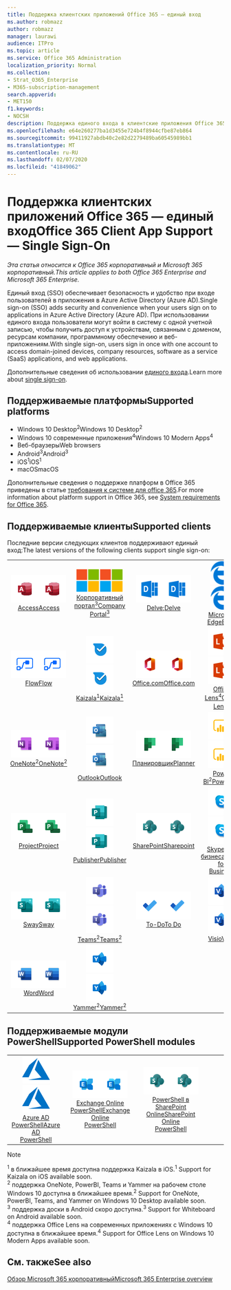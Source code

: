 ```yaml
---
title: Поддержка клиентских приложений Office 365 — единый вход
ms.author: robmazz
author: robmazz
manager: laurawi
audience: ITPro
ms.topic: article
ms.service: Office 365 Administration
localization_priority: Normal
ms.collection:
- Strat_O365_Enterprise
- M365-subscription-management
search.appverid:
- MET150
f1.keywords:
- NOCSH
description: Поддержка единого входа в клиентские приложения Office 365.
ms.openlocfilehash: e64e260277ba1d3455e724b4f8944cfbe87eb864
ms.sourcegitcommit: 99411927abdb40c2e82d2279489ba60545989bb1
ms.translationtype: MT
ms.contentlocale: ru-RU
ms.lasthandoff: 02/07/2020
ms.locfileid: "41849062"
---
```

# <a name="office-365-client-app-support--single-sign-on"></a><span data-ttu-id="6308b-103">Поддержка клиентских приложений Office 365 — единый вход</span><span class="sxs-lookup"><span data-stu-id="6308b-103">Office 365 Client App Support — Single Sign-On</span></span>

<span data-ttu-id="6308b-104">*Эта статья относится к Office 365 корпоративный и Microsoft 365 корпоративный.*</span><span class="sxs-lookup"><span data-stu-id="6308b-104">*This article applies to both Office 365 Enterprise and Microsoft 365 Enterprise.*</span></span>

<span data-ttu-id="6308b-105">Единый вход (SSO) обеспечивает безопасность и удобство при входе пользователей в приложения в Azure Active Directory (Azure AD).</span><span class="sxs-lookup"><span data-stu-id="6308b-105">Single sign-on (SSO) adds security and convenience when your users sign on to applications in Azure Active Directory (Azure AD).</span></span> <span data-ttu-id="6308b-106">При использовании единого входа пользователи могут войти в систему с одной учетной записью, чтобы получить доступ к устройствам, связанным с доменом, ресурсам компании, программному обеспечению и веб-приложениям.</span><span class="sxs-lookup"><span data-stu-id="6308b-106">With single sign-on, users sign in once with one account to access domain-joined devices, company resources, software as a service (SaaS) applications, and web applications.</span></span>

<span data-ttu-id="6308b-107">Дополнительные сведения об использовании [единого входа](https://docs.microsoft.com/azure/active-directory/manage-apps/what-is-single-sign-on).</span><span class="sxs-lookup"><span data-stu-id="6308b-107">Learn more about [single sign-on](https://docs.microsoft.com/azure/active-directory/manage-apps/what-is-single-sign-on).</span></span>

## <a name="supported-platforms"></a><span data-ttu-id="6308b-108">Поддерживаемые платформы</span><span class="sxs-lookup"><span data-stu-id="6308b-108">Supported platforms</span></span>

 - <span data-ttu-id="6308b-109">Windows 10 Desktop<sup>2</sup></span><span class="sxs-lookup"><span data-stu-id="6308b-109">Windows 10 Desktop<sup>2</sup></span></span>
 - <span data-ttu-id="6308b-110">Windows 10 современные приложения<sup>4</sup></span><span class="sxs-lookup"><span data-stu-id="6308b-110">Windows 10 Modern Apps<sup>4</sup></span></span>
 - <span data-ttu-id="6308b-111">Веб-браузеры</span><span class="sxs-lookup"><span data-stu-id="6308b-111">Web browsers</span></span>
 - <span data-ttu-id="6308b-112">Android<sup>3</sup></span><span class="sxs-lookup"><span data-stu-id="6308b-112">Android<sup>3</sup></span></span>
 - <span data-ttu-id="6308b-113">iOS<sup>1</sup></span><span class="sxs-lookup"><span data-stu-id="6308b-113">iOS<sup>1</sup></span></span>
 - <span data-ttu-id="6308b-114">macOS</span><span class="sxs-lookup"><span data-stu-id="6308b-114">macOS</span></span>

<span data-ttu-id="6308b-115">Дополнительные сведения о поддержке платформ в Office 365 приведены в статье [требования к системе для office 365](https://products.office.com/office-system-requirements).</span><span class="sxs-lookup"><span data-stu-id="6308b-115">For more information about platform support in Office 365, see [System requirements for Office 365](https://products.office.com/office-system-requirements).</span></span>

## <a name="supported-clients"></a><span data-ttu-id="6308b-116">Поддерживаемые клиенты</span><span class="sxs-lookup"><span data-stu-id="6308b-116">Supported clients</span></span>

<span data-ttu-id="6308b-117">Последние версии следующих клиентов поддерживают единый вход:</span><span class="sxs-lookup"><span data-stu-id="6308b-117">The latest versions of the following clients support single sign-on:</span></span>

| | | | | | |
|:---:|:---:|:---:|:---:|:---:|:---:|
| <span data-ttu-id="6308b-118">![Значок Access](media/o365-access-64x64.png)</span><span class="sxs-lookup"><span data-stu-id="6308b-118">![Access icon](media/o365-access-64x64.png)</span></span> <br> [<span data-ttu-id="6308b-119">Access</span><span class="sxs-lookup"><span data-stu-id="6308b-119">Access</span></span>](https://products.office.com/access) | <span data-ttu-id="6308b-120">![Значок портала компании](media/o365-microsoft-64x64.png)</span><span class="sxs-lookup"><span data-stu-id="6308b-120">![Company portal icon](media/o365-microsoft-64x64.png)</span></span> <br> [<span data-ttu-id="6308b-121">Корпоративный <br> портал<sup>3</sup></span><span class="sxs-lookup"><span data-stu-id="6308b-121">Company <br> Portal<sup>3</sup> </span></span>](https://docs.microsoft.com/intune-user-help/sign-in-to-the-company-portal) | <span data-ttu-id="6308b-122">![Значок delve](media/o365-delve-64x64.png)</span><span class="sxs-lookup"><span data-stu-id="6308b-122">![Delve icon](media/o365-delve-64x64.png)</span></span> <br> [<span data-ttu-id="6308b-123">Delve;</span><span class="sxs-lookup"><span data-stu-id="6308b-123">Delve</span></span>](https://products.office.com/business/intelligent-search) | <span data-ttu-id="6308b-124">![Значок пограничного сервера](media/o365-edge-64x64.png)</span><span class="sxs-lookup"><span data-stu-id="6308b-124">![Edge icon](media/o365-edge-64x64.png)</span></span> <br> [<span data-ttu-id="6308b-125">Microsoft Edge</span><span class="sxs-lookup"><span data-stu-id="6308b-125">Edge</span></span>](https://www.microsoft.com/windows/microsoft-edge) | <span data-ttu-id="6308b-126">![Значок Excel](media/o365-excel-64x64.png)</span><span class="sxs-lookup"><span data-stu-id="6308b-126">![Excel icon](media/o365-excel-64x64.png)</span></span> <br> [<span data-ttu-id="6308b-127">Excel</span><span class="sxs-lookup"><span data-stu-id="6308b-127">Excel</span></span>](https://products.office.com/excel) 
| <span data-ttu-id="6308b-128">![Значок Flow](media/o365-flow-64x64.png)</span><span class="sxs-lookup"><span data-stu-id="6308b-128">![Flow icon](media/o365-flow-64x64.png)</span></span> <br> [<span data-ttu-id="6308b-129">Flow</span><span class="sxs-lookup"><span data-stu-id="6308b-129">Flow</span></span>](https://flow.microsoft.com) | <span data-ttu-id="6308b-130">![Значок Kaizala](media/o365-kaizala-64x64.png)</span><span class="sxs-lookup"><span data-stu-id="6308b-130">![Kaizala icon](media/o365-kaizala-64x64.png)</span></span> <br> [<span data-ttu-id="6308b-131">Kaizala<sup>1</sup></span><span class="sxs-lookup"><span data-stu-id="6308b-131">Kaizala<sup>1</sup></span></span>](https://products.office.com/en/business/microsoft-kaizala) | <span data-ttu-id="6308b-132">![Значок Office.com](media/o365-office-64x64.png)</span><span class="sxs-lookup"><span data-stu-id="6308b-132">![Office.com icon](media/o365-office-64x64.png)</span></span> <br> [<span data-ttu-id="6308b-133">Office.com</span><span class="sxs-lookup"><span data-stu-id="6308b-133">Office.com</span></span>](https://www.office.com/) | <span data-ttu-id="6308b-134">![Значок лупы](media/o365-lens-64x64.png)</span><span class="sxs-lookup"><span data-stu-id="6308b-134">![Lens icon](media/o365-lens-64x64.png)</span></span> <br> [<span data-ttu-id="6308b-135">Office Lens<sup>4</sup></span><span class="sxs-lookup"><span data-stu-id="6308b-135">Office Lens<sup>4</sup></span></span>](https://www.microsoft.com/p/office-lens/9wzdncrfj3t8?activetab=pivot%3Aoverviewtab) | <span data-ttu-id="6308b-136">![Значок OneDrive для бизнеса](media/o365-OneDrive-64x64.png)</span><span class="sxs-lookup"><span data-stu-id="6308b-136">![OneDrive for Business icon](media/o365-OneDrive-64x64.png)</span></span> <br> [<span data-ttu-id="6308b-137">OneDrive</span><span class="sxs-lookup"><span data-stu-id="6308b-137">OneDrive</span></span>](https://products.office.com/onedrive-for-business/online-cloud-storage) 
| <span data-ttu-id="6308b-138">![Значок OneNote](media/o365-OneNote-64x64.png)</span><span class="sxs-lookup"><span data-stu-id="6308b-138">![OneNote icon](media/o365-OneNote-64x64.png)</span></span> <br> [<span data-ttu-id="6308b-139">OneNote<sup>2</sup></span><span class="sxs-lookup"><span data-stu-id="6308b-139">OneNote<sup>2</sup></span></span>](https://products.office.com/onenote) | <span data-ttu-id="6308b-140">![Значок Outlook](media/o365-outlook-64x64.png)</span><span class="sxs-lookup"><span data-stu-id="6308b-140">![Outlook icon](media/o365-outlook-64x64.png)</span></span> <br> [<span data-ttu-id="6308b-141">Outlook</span><span class="sxs-lookup"><span data-stu-id="6308b-141">Outlook</span></span>](https://products.office.com/outlook) | <span data-ttu-id="6308b-142">![Значок Планировщика](media/o365-planner-64x64.png)</span><span class="sxs-lookup"><span data-stu-id="6308b-142">![Planner icon](media/o365-planner-64x64.png)</span></span> <br> [<span data-ttu-id="6308b-143">Планировщик</span><span class="sxs-lookup"><span data-stu-id="6308b-143">Planner</span></span>](https://products.office.com/business/task-management-software) | <span data-ttu-id="6308b-144">![Значок PowerBI](media/o365-powerbi-64x64.png)</span><span class="sxs-lookup"><span data-stu-id="6308b-144">![PowerBI icon](media/o365-powerbi-64x64.png)</span></span> <br> [<span data-ttu-id="6308b-145">Power BI<sup>2</sup></span><span class="sxs-lookup"><span data-stu-id="6308b-145">Power BI<sup>2</sup></span></span>](https://powerbi.microsoft.com)| <span data-ttu-id="6308b-146">![Значок PowerPoint](media/o365-powerpoint-64x64.png)</span><span class="sxs-lookup"><span data-stu-id="6308b-146">![PowerPoint icon](media/o365-powerpoint-64x64.png)</span></span> <br> [<span data-ttu-id="6308b-147">PowerPoint</span><span class="sxs-lookup"><span data-stu-id="6308b-147">PowerPoint</span></span>](https://products.office.com/powerpoint) 
| <span data-ttu-id="6308b-148">![Значок Project](media/o365-project-64x64.png)</span><span class="sxs-lookup"><span data-stu-id="6308b-148">![Project icon](media/o365-project-64x64.png)</span></span> <br> [<span data-ttu-id="6308b-149">Project</span><span class="sxs-lookup"><span data-stu-id="6308b-149">Project</span></span>](https://products.office.com/project) | <span data-ttu-id="6308b-150">![Значок Publisher](media/o365-publisher-64x64.png)</span><span class="sxs-lookup"><span data-stu-id="6308b-150">![Publisher icon](media/o365-publisher-64x64.png)</span></span> <br> [<span data-ttu-id="6308b-151">Publisher</span><span class="sxs-lookup"><span data-stu-id="6308b-151">Publisher</span></span>](https://products.office.com/publisher) | <span data-ttu-id="6308b-152">![Значок SharePoint](media/o365-sharepoint-64x64.png)</span><span class="sxs-lookup"><span data-stu-id="6308b-152">![SharePoint icon](media/o365-sharepoint-64x64.png)</span></span> <br> [<span data-ttu-id="6308b-153">SharePoint</span><span class="sxs-lookup"><span data-stu-id="6308b-153">Sharepoint</span></span>](https://products.office.com/sharepoint) | <span data-ttu-id="6308b-154">![Значок Skype для бизнеса](media/o365-skypeforbusiness-64x64.png)</span><span class="sxs-lookup"><span data-stu-id="6308b-154">![Skype for Business icon](media/o365-skypeforbusiness-64x64.png)</span></span> <br> [<span data-ttu-id="6308b-155">Skype для <br> бизнеса</span><span class="sxs-lookup"><span data-stu-id="6308b-155">Skype for <br> Business</span></span>](https://www.skype.com/business/) | <span data-ttu-id="6308b-156">![Значок клейких заметок](media/o365-stickynotes-64x64.png)</span><span class="sxs-lookup"><span data-stu-id="6308b-156">![Sticky Notes icon](media/o365-stickynotes-64x64.png)</span></span> <br> [<span data-ttu-id="6308b-157">Клейкие заметки</span><span class="sxs-lookup"><span data-stu-id="6308b-157">Sticky Notes</span></span>](https://www.microsoft.com/p/microsoft-sticky-notes/9nblggh4qghw) 
| <span data-ttu-id="6308b-158">![Значок Sway](media/o365-sway-64x64.png)</span><span class="sxs-lookup"><span data-stu-id="6308b-158">![Sway icon](media/o365-sway-64x64.png)</span></span> <br> [<span data-ttu-id="6308b-159">Sway</span><span class="sxs-lookup"><span data-stu-id="6308b-159">Sway</span></span>](https://sway.com) | <span data-ttu-id="6308b-160">![Значок Teams](media/o365-teams-64x64.png)</span><span class="sxs-lookup"><span data-stu-id="6308b-160">![Teams icon](media/o365-teams-64x64.png)</span></span> <br> [<span data-ttu-id="6308b-161">Teams<sup>2</sup></span><span class="sxs-lookup"><span data-stu-id="6308b-161">Teams<sup>2</sup></span></span>](https://products.office.com/microsoft-teams/group-chat-software) | <span data-ttu-id="6308b-162">![Значок "to do"](media/o365-todo-64x64.png)</span><span class="sxs-lookup"><span data-stu-id="6308b-162">![To Do icon](media/o365-todo-64x64.png)</span></span> <br> [<span data-ttu-id="6308b-163">To-Do</span><span class="sxs-lookup"><span data-stu-id="6308b-163">To Do</span></span>](https://todo.microsoft.com) | <span data-ttu-id="6308b-164">![Значок Visio](media/o365-visio-64x64.png)</span><span class="sxs-lookup"><span data-stu-id="6308b-164">![Visio icon](media/o365-visio-64x64.png)</span></span> <br> [<span data-ttu-id="6308b-165">Visio</span><span class="sxs-lookup"><span data-stu-id="6308b-165">Visio</span></span>](https://products.office.com/visio/flowchart-software) | <span data-ttu-id="6308b-166">![Значок Доски](media/o365-whiteboard-64x64.png)</span><span class="sxs-lookup"><span data-stu-id="6308b-166">![Whiteboard icon](media/o365-whiteboard-64x64.png)</span></span> <br> [<span data-ttu-id="6308b-167">Доска<sup>3</sup></span><span class="sxs-lookup"><span data-stu-id="6308b-167">Whiteboard<sup>3</sup></span></span>](https://whiteboard.microsoft.com/) 
| <span data-ttu-id="6308b-168">![Значок Word](media/o365-word-64x64.png)</span><span class="sxs-lookup"><span data-stu-id="6308b-168">![Word icon](media/o365-word-64x64.png)</span></span> <br> [<span data-ttu-id="6308b-169">Word</span><span class="sxs-lookup"><span data-stu-id="6308b-169">Word</span></span>](https://products.office.com/word) | <span data-ttu-id="6308b-170">![Значок Yammer](media/o365-yammer-64x64.png)</span><span class="sxs-lookup"><span data-stu-id="6308b-170">![Yammer icon](media/o365-yammer-64x64.png)</span></span> <br> [<span data-ttu-id="6308b-171">Yammer<sup>2</sup></span><span class="sxs-lookup"><span data-stu-id="6308b-171">Yammer<sup>2</sup></span></span>](https://products.office.com/yammer/yammer-overview) |

## <a name="supported-powershell-modules"></a><span data-ttu-id="6308b-172">Поддерживаемые модули PowerShell</span><span class="sxs-lookup"><span data-stu-id="6308b-172">Supported PowerShell modules</span></span>

| | | | | | |
|:---:|:---:|:---:|:---:|:---:|:---:|
| <span data-ttu-id="6308b-173">![Значок Azure](media/o365-azure-64x64.png)</span><span class="sxs-lookup"><span data-stu-id="6308b-173">![Azure icon](media/o365-azure-64x64.png)</span></span> <br> [<span data-ttu-id="6308b-174">Azure AD <br> PowerShell</span><span class="sxs-lookup"><span data-stu-id="6308b-174">Azure AD <br> PowerShell</span></span>](https://docs.microsoft.com/powershell/azure/active-directory/overview?view=azureadps-2.0) | <span data-ttu-id="6308b-175">![Значок Exchange](media/o365-exchange-64x64.png)</span><span class="sxs-lookup"><span data-stu-id="6308b-175">![Exchange icon](media/o365-exchange-64x64.png)</span></span> <br> [<span data-ttu-id="6308b-176">Exchange Online <br> PowerShell</span><span class="sxs-lookup"><span data-stu-id="6308b-176">Exchange Online <br> PowerShell</span></span>](https://docs.microsoft.com/powershell/exchange/exchange-online/exchange-online-powershell?view=exchange-ps) | <span data-ttu-id="6308b-177">![Значок SharePoint](media/o365-sharepoint-64x64.png)</span><span class="sxs-lookup"><span data-stu-id="6308b-177">![SharePoint icon](media/o365-sharepoint-64x64.png)</span></span> <br> [<span data-ttu-id="6308b-178">PowerShell в <br> SharePoint Online</span><span class="sxs-lookup"><span data-stu-id="6308b-178">SharePoint Online <br> PowerShell</span></span>](https://docs.microsoft.com/powershell/sharepoint/sharepoint-online/connect-sharepoint-online)

> [!NOTE]
> <span data-ttu-id="6308b-179"><sup>1</sup> в ближайшее время доступна поддержка Kaizala в iOS.</span><span class="sxs-lookup"><span data-stu-id="6308b-179"><sup>1</sup> Support for Kaizala on iOS available soon.</span></span> <br>
> <span data-ttu-id="6308b-180"><sup>2</sup> поддержка OneNote, PowerBI, Teams и Yammer на рабочем столе Windows 10 доступна в ближайшее время.</span><span class="sxs-lookup"><span data-stu-id="6308b-180"><sup>2</sup> Support for OneNote, PowerBI, Teams, and Yammer on Windows 10 Desktop available soon.</span></span> <br>
> <span data-ttu-id="6308b-181"><sup>3</sup> поддержка доски в Android скоро доступна.</span><span class="sxs-lookup"><span data-stu-id="6308b-181"><sup>3</sup> Support for Whiteboard on Android available soon.</span></span> <br>
> <span data-ttu-id="6308b-182"><sup>4</sup> поддержка Office Lens на современных приложениях с Windows 10 доступна в ближайшее время.</span><span class="sxs-lookup"><span data-stu-id="6308b-182"><sup>4</sup> Support for Office Lens on Windows 10 Modern Apps available soon.</span></span> <br>

## <a name="see-also"></a><span data-ttu-id="6308b-183">См. также</span><span class="sxs-lookup"><span data-stu-id="6308b-183">See also</span></span>

[<span data-ttu-id="6308b-184">Обзор Microsoft 365 корпоративный</span><span class="sxs-lookup"><span data-stu-id="6308b-184">Microsoft 365 Enterprise overview</span></span>](https://docs.microsoft.com/microsoft-365/enterprise/microsoft-365-overview)
